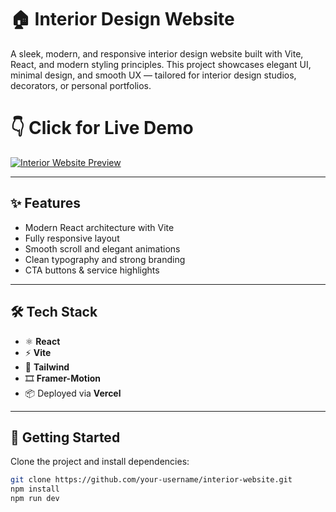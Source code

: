 # 🏠 Interior Design Website

A sleek, modern, and responsive interior design website built with Vite, React, and modern styling principles. This project showcases elegant UI, minimal design, and smooth UX — tailored for interior design studios, decorators, or personal portfolios.

# 👇 Click for Live Demo

[![Interior Website Preview](https://github.com/user-attachments/assets/1a606695-d700-462a-9c8e-7f2bcba02522)](https://interior-website-nu.vercel.app/)




---

## ✨ Features

- Modern React architecture with Vite
- Fully responsive layout
- Smooth scroll and elegant animations
- Clean typography and strong branding
- CTA buttons & service highlights

---

## 🛠️ Tech Stack

- ⚛️ **React**
- ⚡ **Vite**
- 🎨 **Tailwind**
- 🎞️ **Framer-Motion**
- 📦 Deployed via **Vercel**

---

## 🚀 Getting Started

Clone the project and install dependencies:

```bash
git clone https://github.com/your-username/interior-website.git
npm install
npm run dev
